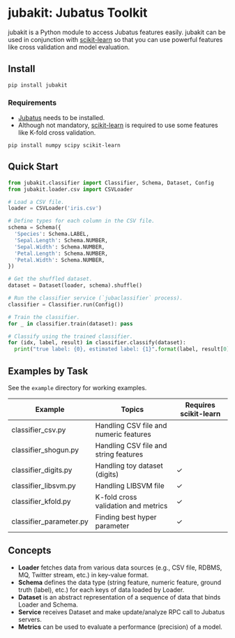 # jubakit: Jubatus Toolkit

jubakit is a Python module to access Jubatus features easily.
jubakit can be used in conjunction with [scikit-learn](http://scikit-learn.org/) so that you can use powerful features like cross validation and model evaluation.

## Install

```
pip install jubakit
```

### Requirements

* [Jubatus](http://jubat.us/en/quickstart.html) needs to be installed.
* Although not mandatory, [scikit-learn](http://scikit-learn.org/stable/install.html) is required to use some features like K-fold cross validation.

```
pip install numpy scipy scikit-learn
```

## Quick Start

```py
from jubakit.classifier import Classifier, Schema, Dataset, Config
from jubakit.loader.csv import CSVLoader

# Load a CSV file.
loader = CSVLoader('iris.csv')

# Define types for each column in the CSV file.
schema = Schema({
  'Species': Schema.LABEL,
  'Sepal.Length': Schema.NUMBER,
  'Sepal.Width': Schema.NUMBER,
  'Petal.Length': Schema.NUMBER,
  'Petal.Width': Schema.NUMBER,
})

# Get the shuffled dataset.
dataset = Dataset(loader, schema).shuffle()

# Run the classifier service (`jubaclassifier` process).
classifier = Classifier.run(Config())

# Train the classifier.
for _ in classifier.train(dataset): pass

# Classify using the trained classifier.
for (idx, label, result) in classifier.classify(dataset):
  print("true label: {0}, estimated label: {1}".format(label, result[0][0]))
```

## Examples by Task

See the `example` directory for working examples.

| Example                   | Topics                                        | Requires scikit-learn |
|---------------------------|-----------------------------------------------|-----------------------|
| classifier_csv.py         | Handling CSV file and numeric features        |                       |
| classifier_shogun.py      | Handling CSV file and string features         |                       |
| classifier_digits.py      | Handling toy dataset (digits)                 | ✓                     |
| classifier_libsvm.py      | Handling LIBSVM file                          | ✓                     |
| classifier_kfold.py       | K-fold cross validation and metrics           | ✓                     |
| classifier_parameter.py   | Finding best hyper parameter                  | ✓                     |

## Concepts

* **Loader** fetches data from various data sources (e.g., CSV file, RDBMS, MQ, Twitter stream, etc.) in key-value format.
* **Schema** defines the data type (string feature, numeric feature, ground truth (label), etc.) for each keys of data loaded by Loader.
* **Dataset** is an abstract representation of a sequence of data that binds Loader and Schema.
* **Service** receives Dataset and make update/analyze RPC call to Jubatus servers.
* **Metrics** can be used to evaluate a performance (precision) of a model.
